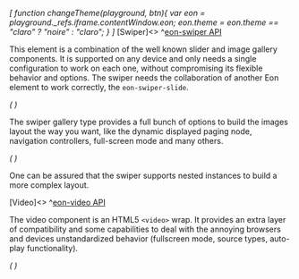 *[
  function changeTheme(playground, btn){
    var eon = playground._refs.iframe.contentWindow.eon;
    eon.theme = eon.theme == "claro" ? "noire" : "claro";
  }
]*
[Swiper]<>
^[eon-swiper API](#!version=latest&mode=api&file=ui%2Feon-swiper%2Feon-swiper.html)


This element is a combination of the well known slider and image gallery components. It is supported on any device and only needs a single configuration to work on each one, without compromising its flexible behavior and options. The swiper needs the collaboration of another Eon element to work correctly, the `eon-swiper-slide`.


*(
<doc-playground label="Simple Slider" format="true" html="true" js="true" css="true" selector="body" format="true">
  <template type="html-head">
    <script>
      var eon = {
        cacheBusting: true
      }
    </script>
    <script src='framework/doc-eon/eon/eon.js'></script>
    <script>
      eon.themeSchema = {
        claro: ["eon-swiper"]
      }
    </script>
    <script>
      eon.import([
        'framework/doc-eon/eon/ui/eon-swiper',
        'framework/doc-eon/custom/doc-playground/doc-showcase'
      ]);
    </script>
    <style>
      body {
        display: flex;
        flex-wrap: wrap;
        width: 100%;
      }
      doc-showcase .doc-showcase-content {
        height: 350px;
        width: 500px;
      }
      doc-showcase .doc-showcase-label {
        display: none !important;
      }
      @media (max-width: 630px) {
        doc-showcase,
        doc-showcase .doc-showcase-content{
          width: 100%
        }
      }
      @media (max-width: 480px) {
        doc-showcase .doc-showcase-content{
          height: 200px;
        }
      }
    </style>
  </template>
  <template type="html-body">
    <doc-showcase>
      <eon-swiper pagination="true">
        <eon-swiper-slide class="blue"></eon-swiper-slide>
        <eon-swiper-slide class="red"></eon-swiper-slide>
        <eon-swiper-slide class="green"></eon-swiper-slide>
        <eon-swiper-slide class="yellow"></eon-swiper-slide>
      </eon-swiper>
    </doc-showcase>
  </template>
  <template type="css">
    .blue {
      background-color: #7296bb !important;
    }
    .yellow {
      background-color: #bb9772;
    }
    .green {
      background-color: #76bb72 !important;
    }
    .red {
      background-color: #b36a6a;
    }
  </template>
  <template type="footer">
     {"button":{"action":"changeTheme", "icon":"theme"}}
  </template>
</doc-playground>
)*


The swiper gallery type provides a full bunch of options to build the images layout the way you want, like the dynamic displayed paging node, navigation controllers, full-screen mode and many others.


*(
<doc-playground label="Gallery" format="true" html="true" js="true" css="true" selector="body" format="true">
  <template type="html-head">
    <script>
      var eon = {
        cacheBusting: true
      }
    </script>
    <script src='framework/doc-eon/eon/eon.js'></script>
    <script>
      eon.themeSchema = {
        claro: ["eon-swiper"]
      }
      eon.import([
        'framework/doc-eon/eon/ui/eon-swiper',
        'framework/doc-eon/custom/doc-playground/doc-showcase'
      ]);
    </script>
    <style>
      body {
        display: flex;
        flex-wrap: wrap;
        width: 100%;
      }
      doc-showcase .doc-showcase-content {
        height: 350px;
        width: 500px;
      }
      doc-showcase .doc-showcase-label {
        display: none !important;
      }
      @media (max-width: 630px) {
        doc-showcase,
        doc-showcase .doc-showcase-content{
          width: 100%
        }
      }
      @media (max-width: 480px) {
        doc-showcase .doc-showcase-content{
          height: 200px;
        }
      }
    </style>
  </template>
  <template type="html-body">
    <doc-showcase>
      <eon-swiper direction="horizontal" pagination="true" navigation="true" type="gallery"
        full-screen="true">
        <eon-swiper-slide image="framework/doc-eon/resources/img/swiper/view-5.jpeg"></eon-swiper-slide>
        <eon-swiper-slide image="framework/doc-eon/resources/img/swiper/view-2.jpeg"></eon-swiper-slide>
        <eon-swiper-slide image="framework/doc-eon/resources/img/swiper/view-6.jpeg"></eon-swiper-slide>
        <eon-swiper-slide image="framework/doc-eon/resources/img/swiper/view-4.jpeg"></eon-swiper-slide>
        <eon-swiper-slide image="framework/doc-eon/resources/img/swiper/view-1.jpeg"></eon-swiper-slide>
        <eon-swiper-slide image="framework/doc-eon/resources/img/swiper/view-5.jpeg"></eon-swiper-slide>
        <eon-swiper-slide image="framework/doc-eon/resources/img/swiper/view-2.jpeg"></eon-swiper-slide>
      </eon-swiper>
    </doc-showcase>
  </template>
  <template type="footer">
     {"button":{"action":"changeTheme", "icon":"theme"}}
  </template>
</doc-playground>
)*

One can be assured that the swiper supports nested instances to build a more complex layout.


[Video]<>
^[eon-video API](#!version=latest&mode=api&file=ui%2Feon-video%2Feon-video.html)


The video component is an HTML5 `<video>` wrap. It provides an extra layer of compatibility and some capabilities to deal with the annoying browsers and devices unstandardized behavior (fullscreen mode, source types, auto-play functionality).

*(
<doc-playground label="Simple Video" format="true" html="true" js="true" css="true" selector="body" format="true">
  <template type="html-head">
    <script>
      var eon = {
        cacheBusting: true
      }
    </script>
    <script src='framework/doc-eon/eon/eon.js'></script>
    <script>
      eon.themeSchema = {
        claro: ["eon-video"]
      }
    </script>
    <script>
      eon.import([
        'framework/doc-eon/eon/ui/eon-video',
        'framework/doc-eon/custom/doc-playground/doc-showcase'
      ])
    </script>
    <style>
      body {
        display: flex;
        flex-wrap: wrap;
      }
    </style>
  </template>
  <template type="html-body">
    <doc-showcase>
      <eon-video type="video/mp4" controls="true" src="framework/doc-eon/resources/video/snow.mp4" poster="framework/doc-eon/resources/img/video/snow.jpg" volume="0.5">
      </eon-video>
    </doc-showcase>
  </template>
  <template type="footer">
     {"button":{"action":"changeTheme", "icon":"theme"}}
  </template>
</doc-playground>
)*


